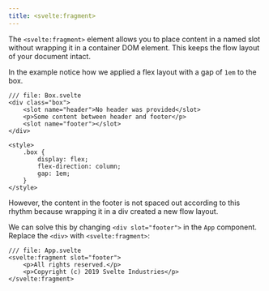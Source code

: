 ```yaml
---
title: <svelte:fragment>
---
```


The `<svelte:fragment>` element allows you to place content in a named slot without wrapping it in a container DOM element. This keeps the flow layout of your document intact.

In the example notice how we applied a flex layout with a gap of `1em` to the box.

```svelte
/// file: Box.svelte
<div class="box">
	<slot name="header">No header was provided</slot>
	<p>Some content between header and footer</p>
	<slot name="footer"></slot>
</div>

<style>
	.box {
		display: flex;
		flex-direction: column;
		gap: 1em;
	}
</style>
```

However, the content in the footer is not spaced out according to this rhythm because wrapping it in a div created a new flow layout.

We can solve this by changing `<div slot="footer">` in the `App` component. Replace the `<div>` with `<svelte:fragment>`:

```svelte
/// file: App.svelte
<svelte:fragment slot="footer">
	<p>All rights reserved.</p>
	<p>Copyright (c) 2019 Svelte Industries</p>
</svelte:fragment>
```
